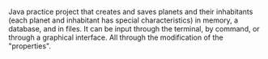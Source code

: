 Java practice project that creates and saves planets and their inhabitants (each planet and inhabitant has special characteristics) 
in memory, a database, and in files. It can be input through the terminal, by command, or through a graphical interface. 
All through the modification of the "properties".
